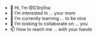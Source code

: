 - 👋 Hi, I’m @D3rp1na
- 👀 I’m interested in ... your mom
- 🌱 I’m currently learning ... to be nice
- 💞️ I’m looking to collaborate on ... you
- 📫 How to reach me ... with your hands

<!---
D3rp1na/D3rp1na is a ✨ special ✨ repository because its `README.md` (this file) appears on your GitHub profile.
You can click the Preview link to take a look at your changes.
--->

